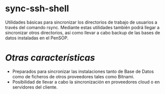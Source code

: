 # sync-ssh-shell

Utilidades básicas para sincronizar los directorios de trabajo de usuarios a través del comando rsync. 
Mediante estas utilidades también podrá llegar a sincronizar otros directorios, así como llevar a cabo backup de las bases de datos instaladas en el PenSOP. 

# *Otras características*

 * Preparados para sincronizar las instalaciones tanto de Base de Datos como de ficheros de otros proveedores tales como Bitnami.
 * Posibilidad de llevar a cabo la sincronización en proveedores cloud o en servidores del cliente.
